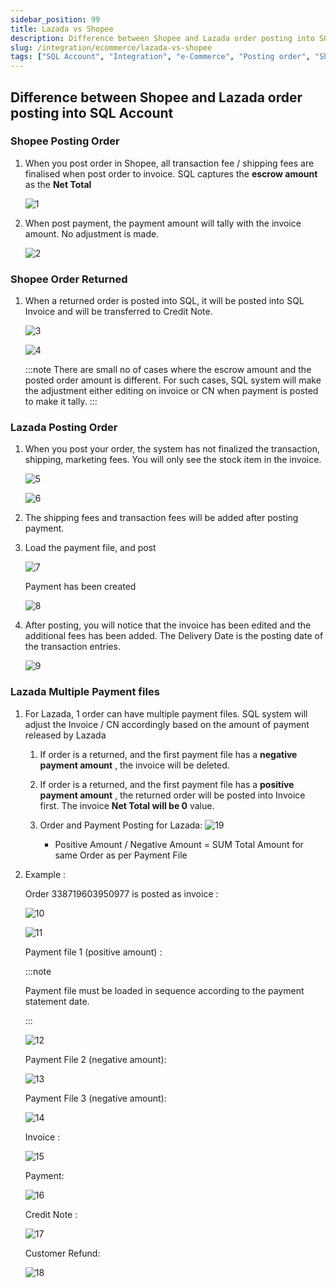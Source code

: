 ```yaml
---
sidebar_position: 99
title: Lazada vs Shopee
description: Difference between Shopee and Lazada order posting into SQL Account
slug: /integration/ecommerce/lazada-vs-shopee
tags: ["SQL Account", "Integration", "e-Commerce", "Posting order", "Shopee", "Lazada"]
---
```


## Difference between Shopee and Lazada order posting into SQL Account

### Shopee Posting Order

   1. When you post order in Shopee, all transaction fee / shipping fees are finalised when post order to invoice. SQL captures the **escrow amount** as the **Net Total**

      ![1](../../../static/img/integration/e-commerce/different/1.png)

   2. When post payment, the payment amount will tally with the invoice amount. No adjustment
      is made.

      ![2](../../../static/img/integration/e-commerce/different/2.png)

### Shopee Order Returned

   1. When a returned order is posted into SQL, it will be posted into SQL Invoice and will be transferred to Credit Note.

      ![3](../../../static/img/integration/e-commerce/different/3.png)

      ![4](../../../static/img/integration/e-commerce/different/4.png)

         :::note
         There are small no of cases where the escrow amount and the posted order amount is different. For such cases, SQL system will make the adjustment either editing on invoice or CN when payment is posted to make it tally.
         :::

### Lazada Posting Order

   1. When you post your order, the system has not finalized the transaction, shipping, marketing fees. You will only see the stock item in the invoice.

      ![5](../../../static/img/integration/e-commerce/different/5.png)

      ![6](../../../static/img/integration/e-commerce/different/6.png)

   2. The shipping fees and transaction fees will be added after posting payment.

   3. Load the payment file, and post

      ![7](../../../static/img/integration/e-commerce/different/7.png)

      Payment has been created

      ![8](../../../static/img/integration/e-commerce/different/8.png)

   4. After posting, you will notice that the invoice has been edited and the additional fees has been added. The Delivery Date is the posting date of the transaction entries.

      ![9](../../../static/img/integration/e-commerce/different/9.png)

### Lazada Multiple Payment files

   1. For Lazada, 1 order can have multiple payment files. SQL system will adjust the Invoice / CN accordingly based on the amount of payment released by Lazada

      1. If order is a returned, and the first payment file has a **negative payment amount** , the invoice will be deleted.

      2. If order is a returned, and the first payment file has a **positive payment amount** , the returned order will be posted into Invoice first. The invoice **Net Total will be 0** value.

      3. Order and Payment Posting for Lazada:
         ![19](../../../static/img/integration/e-commerce/different/19.png)

            - Positive Amount / Negative Amount = SUM Total Amount for same Order as per Payment File

   2. Example :

      Order 338719603950977 is posted as invoice :

         ![10](../../../static/img/integration/e-commerce/different/10.png)

         ![11](../../../static/img/integration/e-commerce/different/11.png)

      Payment file 1 (positive amount) :

      :::note

      Payment file must be loaded in sequence according to the payment statement date.

      :::

         ![12](../../../static/img/integration/e-commerce/different/12.png)

      Payment File 2 (negative amount):

         ![13](../../../static/img/integration/e-commerce/different/13.png)

      Payment File 3 (negative amount):

         ![14](../../../static/img/integration/e-commerce/different/14.png)

      Invoice :

      ![15](../../../static/img/integration/e-commerce/different/15.png)

      Payment:

      ![16](../../../static/img/integration/e-commerce/different/16.png)

      Credit Note :

      ![17](../../../static/img/integration/e-commerce/different/17.png)

      Customer Refund:

      ![18](../../../static/img/integration/e-commerce/different/18.png)
